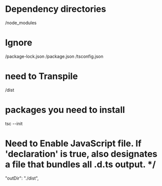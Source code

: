 # Dependency directories
/node_modules

# Ignore 
/package-lock.json
/package.json
/tsconfig.json

# need to Transpile
/dist 


# packages you need to install 
tsc --init 

# Need to Enable JavaScript file. If 'declaration' is true, also designates a file that bundles all .d.ts output. */
"outDir": "./dist",